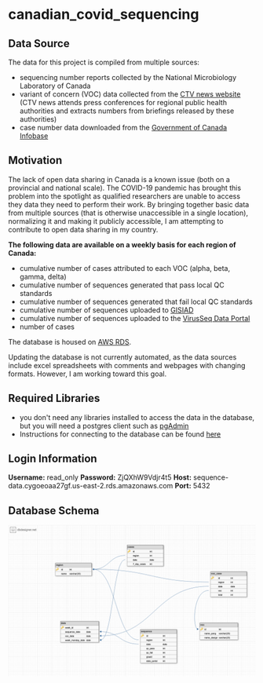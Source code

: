 # canadian_covid_sequencing

Data Source
-----------
The data for this project is compiled from multiple sources:
- sequencing number reports collected by the National Microbiology Laboratory of Canada
- variant of concern (VOC) data collected from the [CTV news website](https://www.ctvnews.ca/health/coronavirus/tracking-variants-of-the-novel-coronavirus-in-canada-1.5296141) (CTV news attends press conferences for regional public health authorities and extracts numbers from briefings released by these authorities)
- case number data downloaded from the [Government of Canada Infobase](https://health-infobase.canada.ca/) 


Motivation
----------
The lack of open data sharing in Canada is a known issue (both on a provincial and national scale). The COVID-19 pandemic has brought this problem into the spotlight as qualified researchers are unable to access they data they need to perform their work. By bringing together basic data from multiple sources (that is otherwise unaccessible in a single location), normalizing it and making it publicly accessible, I am attempting to contribute to open data sharing in my country.

**The following data are available on a weekly basis for each region of Canada:** 
- cumulative number of cases attributed to each VOC (alpha, beta, gamma, delta)
- cumulative number of sequences generated that pass local QC standards
- cumulative number of sequences generated that fail local QC standards
- cumulative number of sequences uploaded to [GISIAD](https://www.gisaid.org/)
- cumulative number of sequences uploaded to the [VirusSeq Data Portal](https://virusseq-dataportal.ca/)
- number of cases
 
The database is housed on [AWS RDS](https://aws.amazon.com/rds/postgresql/). 

Updating the database is not currently automated, as the data sources include excel spreadsheets with comments and webpages with changing formats. However, I am working toward this goal.

Required Libraries
------------------
- you don't need any libraries installed to access the data in the database, but you will need a postgres client such as [pgAdmin](http://www.pgadmin.org/)
- Instructions for connecting to the database can be found [here](https://docs.aws.amazon.com/AmazonRDS/latest/UserGuide/USER_ConnectToPostgreSQLInstance.html)

Login Information
-----------------
**Username:** read_only
**Password:** ZjQXhW9Vdjr4t5
**Host:** sequence-data.cygoeoaa27gf.us-east-2.rds.amazonaws.com
**Port:** 5432

Database Schema
---------------
![database schema](/schema.png)

